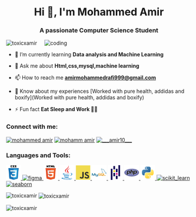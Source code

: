 <h1 align="center">Hi 👋, I'm Mohammed Amir</h1>
<h3 align="center">A passionate Computer Science Student</h3>

<img align="right" alt="coding" width="400" src="https://images.app.goo.gl/BMMLTsdgXkUKq5vj7.gif">

<p align="left"> <img src="https://komarev.com/ghpvc/?username=toxicxamir&label=Profile%20views&color=0e75b6&style=flat" alt="toxicxamir" /> </p>

- 🌱 I’m currently learning **Data analysis and Machine Learning**

- 💬 Ask me about **Html,css,mysql,machine learning**

- 📫 How to reach me **amirmohammedrafi999@gmail.com**

- 📄 Know about my experiences [Worked with pure health, addidas and boxify](Worked with pure health, addidas and boxify)

- ⚡ Fun fact **Eat Sleep and Work 👨‍💻**

<h3 align="left">Connect with me:</h3>
<p align="left">
<a href="https://linkedin.com/in/mohammed amir" target="blank"><img align="center" src="https://raw.githubusercontent.com/rahuldkjain/github-profile-readme-generator/master/src/images/icons/Social/linked-in-alt.svg" alt="mohammed amir" height="30" width="40" /></a>
<a href="https://fb.com/mohamm amir" target="blank"><img align="center" src="https://raw.githubusercontent.com/rahuldkjain/github-profile-readme-generator/master/src/images/icons/Social/facebook.svg" alt="mohamm amir" height="30" width="40" /></a>
<a href="https://instagram.com/___amir10___" target="blank"><img align="center" src="https://raw.githubusercontent.com/rahuldkjain/github-profile-readme-generator/master/src/images/icons/Social/instagram.svg" alt="___amir10___" height="30" width="40" /></a>
</p>

<h3 align="left">Languages and Tools:</h3>
<p align="left"> <a href="https://www.w3schools.com/css/" target="_blank" rel="noreferrer"> <img src="https://raw.githubusercontent.com/devicons/devicon/master/icons/css3/css3-original-wordmark.svg" alt="css3" width="40" height="40"/> </a> <a href="https://www.figma.com/" target="_blank" rel="noreferrer"> <img src="https://www.vectorlogo.zone/logos/figma/figma-icon.svg" alt="figma" width="40" height="40"/> </a> <a href="https://www.w3.org/html/" target="_blank" rel="noreferrer"> <img src="https://raw.githubusercontent.com/devicons/devicon/master/icons/html5/html5-original-wordmark.svg" alt="html5" width="40" height="40"/> </a> <a href="https://www.java.com" target="_blank" rel="noreferrer"> <img src="https://raw.githubusercontent.com/devicons/devicon/master/icons/java/java-original.svg" alt="java" width="40" height="40"/> </a> <a href="https://developer.mozilla.org/en-US/docs/Web/JavaScript" target="_blank" rel="noreferrer"> <img src="https://raw.githubusercontent.com/devicons/devicon/master/icons/javascript/javascript-original.svg" alt="javascript" width="40" height="40"/> </a> <a href="https://www.mysql.com/" target="_blank" rel="noreferrer"> <img src="https://raw.githubusercontent.com/devicons/devicon/master/icons/mysql/mysql-original-wordmark.svg" alt="mysql" width="40" height="40"/> </a> <a href="https://pandas.pydata.org/" target="_blank" rel="noreferrer"> <img src="https://raw.githubusercontent.com/devicons/devicon/2ae2a900d2f041da66e950e4d48052658d850630/icons/pandas/pandas-original.svg" alt="pandas" width="40" height="40"/> </a> <a href="https://www.php.net" target="_blank" rel="noreferrer"> <img src="https://raw.githubusercontent.com/devicons/devicon/master/icons/php/php-original.svg" alt="php" width="40" height="40"/> </a> <a href="https://www.python.org" target="_blank" rel="noreferrer"> <img src="https://raw.githubusercontent.com/devicons/devicon/master/icons/python/python-original.svg" alt="python" width="40" height="40"/> </a> <a href="https://scikit-learn.org/" target="_blank" rel="noreferrer"> <img src="https://upload.wikimedia.org/wikipedia/commons/0/05/Scikit_learn_logo_small.svg" alt="scikit_learn" width="40" height="40"/> </a> <a href="https://seaborn.pydata.org/" target="_blank" rel="noreferrer"> <img src="https://seaborn.pydata.org/_images/logo-mark-lightbg.svg" alt="seaborn" width="40" height="40"/> </a> </p>

<p><img align="left" src="https://github-readme-stats.vercel.app/api/top-langs?username=toxicxamir&show_icons=true&locale=en&layout=compact" alt="toxicxamir" /></p>

<p>&nbsp;<img align="center" src="https://github-readme-stats.vercel.app/api?username=toxicxamir&show_icons=true&locale=en" alt="toxicxamir" /></p>

<p><img align="center" src="https://github-readme-streak-stats.herokuapp.com/?user=toxicxamir&" alt="toxicxamir" /></p>
